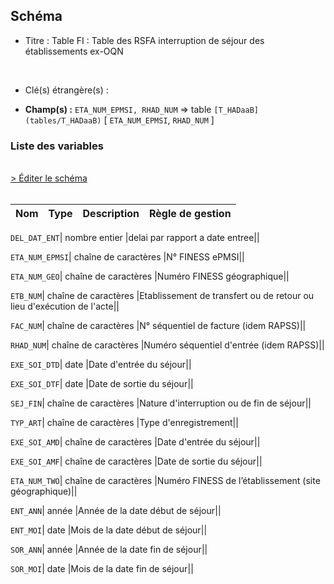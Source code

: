## Schéma


- Titre : Table FI : Table des RSFA interruption de séjour des établissements ex-OQN
<br />



- Clé(s) étrangère(s) : <br />

- **Champ(s) :** `ETA_NUM_EPMSI, RHAD_NUM`
  => table `[T_HADaaB](tables/T_HADaaB)` [ `ETA_NUM_EPMSI`, `RHAD_NUM` ]<br />

 
### Liste des variables
<br />
<div>
    <a href="https://gitlab.com/healthdatahub/applications-du-hdh/schema-snds/-/tree/master/schemas/PMSI HAD/T_HADaaFI.json"
       target="_blank" rel="noopener noreferrer">> Éditer le schéma</a>
</div>
<br />

Nom | Type | Description | Règle de gestion
-|-|-|-



`DEL_DAT_ENT`| nombre entier |delai par rapport a date entree||

`ETA_NUM_EPMSI`| chaîne de caractères |N° FINESS ePMSI||

`ETA_NUM_GEO`| chaîne de caractères |Numéro FINESS  géographique||

`ETB_NUM`| chaîne de caractères |Etablissement de transfert ou de retour ou lieu d'exécution de l'acte||

`FAC_NUM`| chaîne de caractères |N° séquentiel de facture (idem RAPSS)||

`RHAD_NUM`| chaîne de caractères |Numéro séquentiel d'entrée (idem RAPSS)||

`EXE_SOI_DTD`| date |Date d'entrée du séjour||

`EXE_SOI_DTF`| date |Date de sortie du séjour||

`SEJ_FIN`| chaîne de caractères |Nature d'interruption ou de fin de séjour||

`TYP_ART`| chaîne de caractères |Type d'enregistrement||

`EXE_SOI_AMD`| chaîne de caractères |Date d'entrée du séjour||

`EXE_SOI_AMF`| chaîne de caractères |Date de sortie du séjour||

`ETA_NUM_TWO`| chaîne de caractères |Numéro FINESS de l’établissement (site géographique)||

`ENT_ANN`| année |Année de la date début de séjour||

`ENT_MOI`| date |Mois de la date début de séjour||

`SOR_ANN`| année |Année de la date fin de séjour||

`SOR_MOI`| date |Mois de la date fin de séjour||
